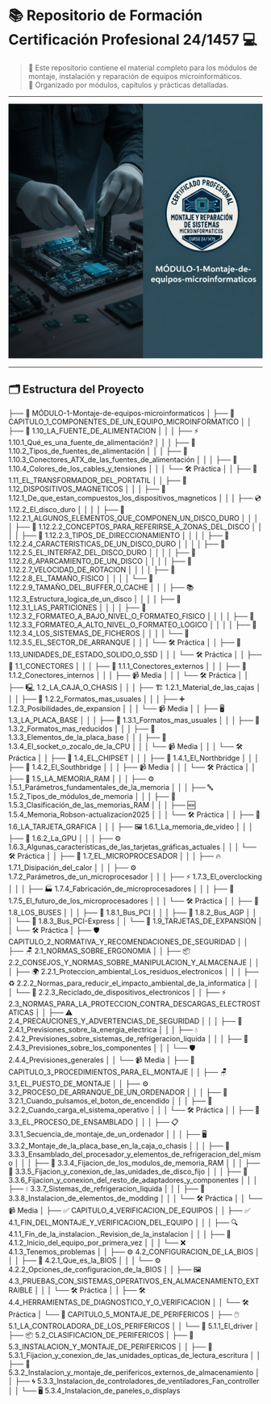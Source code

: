 # 📚 Repositorio de Formación Certificación Profesional 24/1457 💻

> 🌟 Este repositorio contiene el material completo para los módulos de montaje, instalación y reparación de equipos microinformáticos.  
> 📂 Organizado por módulos, capítulos y prácticas detalladas.

---

![Logo del Proyecto](./../imgs/m1.png)

---

## 🗂️ Estructura del Proyecto


├── 📁 MÓDULO-1-Montaje-de-equipos-microinformaticos
│   ├── 📂 CAPITULO_1_COMPONENTES_DE_UN_EQUIPO_MICROINFORMATICO
│   │   ├── 🔌 1.10_LA_FUENTE_DE_ALIMENTACION
│   │   │   ├── ⚡ 1.10.1_Qué_es_una_fuente_de_alimentación?
│   │   │   ├── 🔋 1.10.2_Tipos_de_fuentes_de_alimentación
│   │   │   ├── 🔌 1.10.3_Conectores_ATX_de_las_fuentes_de_alimentación
│   │   │   ├── 🎨 1.10.4_Colores_de_los_cables_y_tensiones
│   │   │   └── 🛠️ Práctica
│   │   ├── 🔌 1.11_EL_TRANSFORMADOR_DEL_PORTATIL
│   │   ├── 💾 1.12_DISPOSITIVOS_MAGNETICOS
│   │   │   ├── 🧲 1.12.1_De_que_estan_compuestos_los_dispositivos_magneticos
│   │   │   ├── 💿 1.12.2_El_disco_duro
│   │   │   │   ├── 🔩 1.12.2.1_ALGUNOS_ELEMENTOS_QUE_COMPONEN_UN_DISCO_DURO
│   │   │   │   ├── 📍 1.12.2.2_CONCEPTOS_PARA_REFERIRSE_A_ZONAS_DEL_DISCO
│   │   │   │   ├── 🧭 1.12.2.3_TIPOS_DE_DIRECCIONAMIENTO
│   │   │   │   ├── 📏 1.12.2.4_CARACTERISTICAS_DE_UN_DISCO_DURO
│   │   │   │   ├── 🔗 1.12.2.5_EL_INTERFAZ_DEL_DISCO_DURO
│   │   │   │   ├── 🛑 1.12.2.6_APARCAMIENTO_DE_UN_DISCO
│   │   │   │   ├── 🔄 1.12.2.7_VELOCIDAD_DE_ROTACION
│   │   │   │   ├── 📏 1.12.2.8_EL_TAMAÑO_FISICO
│   │   │   │   └── 🧠 1.12.2.9_TAMAÑO_DEL_BUFFER_O_CACHE
│   │   │   ├── 📚 1.12.3_Estructura_logica_de_un_disco
│   │   │   │   ├── 📁 1.12.3.1_LAS_PARTICIONES
│   │   │   │   ├── 🔧 1.12.3.2_FORMATEO_A_BAJO_NIVEL_O_FORMATEO_FISICO
│   │   │   │   ├── 🧹 1.12.3.3_FORMATEO_A_ALTO_NIVEL_O_FORMATEO_LOGICO
│   │   │   │   ├── 📂 1.12.3.4_LOS_SISTEMAS_DE_FICHEROS
│   │   │   │   └── 🚀 1.12.3.5_EL_SECTOR_DE_ARRANQUE
│   │   │   └── 🛠️ Práctica
│   │   ├── 💾 1.13_UNIDADES_DE_ESTADO_SOLIDO_O_SSD
│   │   │   └── 🛠️ Práctica
│   │   ├── 🔌 1.1_CONECTORES
│   │   │   ├── 🔌 1.1.1_Conectores_externos
│   │   │   ├── 🔌 1.1.2_Conectores_internos
│   │   │   ├── 📹 Media
│   │   │   └── 🛠️ Práctica
│   │   ├── 🖳 1.2_LA_CAJA_O_CHASIS
│   │   │   ├── 🏗️ 1.2.1_Material_de_las_cajas
│   │   │   ├── 📏 1.2.2_Formatos_mas_usuales
│   │   │   ├── ➕ 1.2.3_Posibilidades_de_expansion
│   │   │   └── 📹 Media
│   │   ├── 🖥️ 1.3_LA_PLACA_BASE
│   │   │   ├── 📏 1.3.1_Formatos_mas_usuales
│   │   │   ├── 📏 1.3.2_Formatos_mas_reducidos
│   │   │   ├── 🔩 1.3.3_Elementos_de_la_placa_base
│   │   │   ├── 🔌 1.3.4_El_socket_o_zocalo_de_la_CPU
│   │   │   └── 📹 Media
│   │   │   └── 🛠️ Práctica
│   │   ├── 🧠 1.4_EL_CHIPSET
│   │   │   ├── 🚀 1.4.1_El_Northbridge
│   │   │   ├── 🐢 1.4.2_El_Southbridge
│   │   │   ├── 📹 Media
│   │   │   └── 🛠️ Práctica
│   │   ├── 🧠 1.5_LA_MEMORIA_RAM
│   │   │   ├── ⚙️ 1.5.1_Parámetros_fundamentales_de_la_memoria
│   │   │   ├── 🔤 1.5.2_Tipos_de_módulos_de_memoria
│   │   │   ├── 🔢 1.5.3_Clasificación_de_las_memorias_RAM
│   │   │   ├── 🆕 1.5.4_Memoria_Robson-actualizacion2025
│   │   │   └── 🛠️ Práctica
│   │   ├── 🎨 1.6_LA_TARJETA_GRAFICA
│   │   │   ├── 🖼️ 1.6.1_La_memoria_de_vídeo
│   │   │   ├── 🧠 1.6.2_La_GPU
│   │   │   ├── ⚙️ 1.6.3_Algunas_características_de_las_tarjetas_gráficas_actuales
│   │   │   └── 🛠️ Práctica
│   │   ├── 🧠 1.7_EL_MICROPROCESADOR
│   │   │   ├── 🔥 1.7.1_Disipación_del_calor
│   │   │   ├── ⚙️ 1.7.2_Parámetros_de_un_microprocesador
│   │   │   ├── ⚡ 1.7.3_El_overclocking
│   │   │   ├── 🏭 1.7.4_Fabricación_de_microprocesadores
│   │   │   ├── 🔮 1.7.5_El_futuro_de_los_microprocesadores
│   │   │   └── 🛠️ Práctica
│   │   ├── 🚆 1.8_LOS_BUSES
│   │   │   ├── 🚆 1.8.1_Bus_PCI
│   │   │   ├── 🚆 1.8.2_Bus_AGP
│   │   │   └── 🚆 1.8.3_Bus_PCI-Express
│   │   └── 🔌 1.9_TARJETAS_DE_EXPANSION
│   │   └── 🛠️ Práctica
│   ├── 🛡️ CAPITULO_2_NORMATIVA_Y_RECOMENDACIONES_DE_SEGURIDAD
│   │   ├── 🪑 2.1_NORMAS_SOBRE_ERGONOMIA
│   │   ├── 📦 2.2_CONSEJOS_Y_NORMAS_SOBRE_MANIPULACION_Y_ALMACENAJE
│   │   │   ├── 🌍 2.2.1_Proteccion_ambiental_Los_residuos_electronicos
│   │   │   ├── ♻️ 2.2.2_Normas_para_reducir_el_impacto_ambiental_de_la_informatica
│   │   │   └── 🔄 2.2.3_Reciclado_de_dispositivos_electronicos
│   │   ├── ⚡ 2.3_NORMAS_PARA_LA_PROTECCION_CONTRA_DESCARGAS_ELECTROSTATICAS
│   │   ├── ⚠️ 2.4_PRECAUCIONES_Y_ADVERTENCIAS_DE_SEGURIDAD
│   │   │   ├── 🔌 2.4.1_Previsiones_sobre_la_energia_electrica
│   │   │   ├── 💧 2.4.2_Previsiones_sobre_sistemas_de_refrigeracion_liquida
│   │   │   ├── 🔧 2.4.3_Previsiones_sobre_los_componentes
│   │   │   └── 🛡️ 2.4.4_Previsiones_generales
│   │   └── 📹 Media
│   ├── 🔧 CAPITULO_3_PROCEDIMIENTOS_PARA_EL_MONTAJE
│   │   ├── 🪑 3.1_EL_PUESTO_DE_MONTAJE
│   │   ├── ⚙️ 3.2_PROCESO_DE_ARRANQUE_DE_UN_ORDENADOR
│   │   │   ├── 🔘 3.2.1_Cuando_pulsamos_el_boton_de_encendido
│   │   │   ├── 🚀 3.2.2_Cuando_carga_el_sistema_operativo
│   │   │   └── 🛠️ Práctica
│   │   ├── 🔧 3.3_EL_PROCESO_DE_ENSAMBLADO
│   │   │   ├── 📋 3.3.1_Secuencia_de_montaje_de_un_ordenador
│   │   │   ├── 🖥️ 3.3.2_Montaje_de_la_placa_base_en_la_caja_o_chasis
│   │   │   ├── 🧠 3.3.3_Ensamblado_del_procesador_y_elementos_de_refrigeracion_del_mismo
│   │   │   ├── 🧠 3.3.4_Fijacion_de_los_modulos_de_memoria_RAM
│   │   │   ├── 💾 3.3.5_Fijacion_y_conexion_de_las_unidades_de_disco_fijo
│   │   │   ├── 🔌 3.3.6_Fijacion_y_conexion_del_resto_de_adaptadores_y_componentes
│   │   │   ├── 💧 3.3.7_Sistemas_de_refrigeracion_liquida
│   │   │   ├── 🎨 3.3.8_Instalacion_de_elementos_de_modding
│   │   │   └── 🛠️ Práctica
│   │   └── 📹 Media
│   ├── ✅ CAPITULO_4_VERIFICACION_DE_EQUIPOS
│   │   ├── ✅ 4.1_FIN_DEL_MONTAJE_Y_VERIFICACION_DEL_EQUIPO
│   │   │   ├── 🔍 4.1.1_Fin_de_la_instalacion._Revision_de_la_instalacion
│   │   │   ├── 🔌 4.1.2_Inicio_del_equipo_por_primera_vez
│   │   │   └── ❌ 4.1.3_Tenemos_problemas
│   │   ├── ⚙️ 4.2_CONFIGURACION_DE_LA_BIOS
│   │   │   ├── 🧠 4.2.1_Que_es_la_BIOS
│   │   │   └── ⚙️ 4.2.2_Opciones_de_configuracion_de_la_BIOS
│   │   ├── 🖼️ 4.3_PRUEBAS_CON_SISTEMAS_OPERATIVOS_EN_ALMACENAMIENTO_EXTRAIBLE
│   │   │   └── 🛠️ Práctica
│   │   ├── 🛠️ 4.4_HERRAMIENTAS_DE_DIAGNOSTICO_Y_O_VERIFICACION
│   │   └── 🛠️ Práctica
│   └── 🔌 CAPITULO_5_MONTAJE_DE_PERIFERICOS
│   ├── 🖱️ 5.1_LA_CONTROLADORA_DE_LOS_PERIFERICOS
│   │   └── 🧩 5.1.1_El_driver
│   ├── 📦 5.2_CLASIFICACION_DE_PERIFERICOS
│   ├── 🔌 5.3_INSTALACION_Y_MONTAJE_DE_PERIFERICOS
│   │   ├── 📀 5.3.1_Fijacion_y_conexion_de_las_unidades_opticas_de_lectura_escritura
│   │   ├── 💾 5.3.2_Instalacion_y_montaje_de_perifericos_externos_de_almacenamiento
│   │   ├── 🌀 5.3.3_Instalacion_de_controladores_de_ventiladores_Fan_controller
│   │   └── 🖥️ 5.3.4_Instalacion_de_paneles_o_displays
